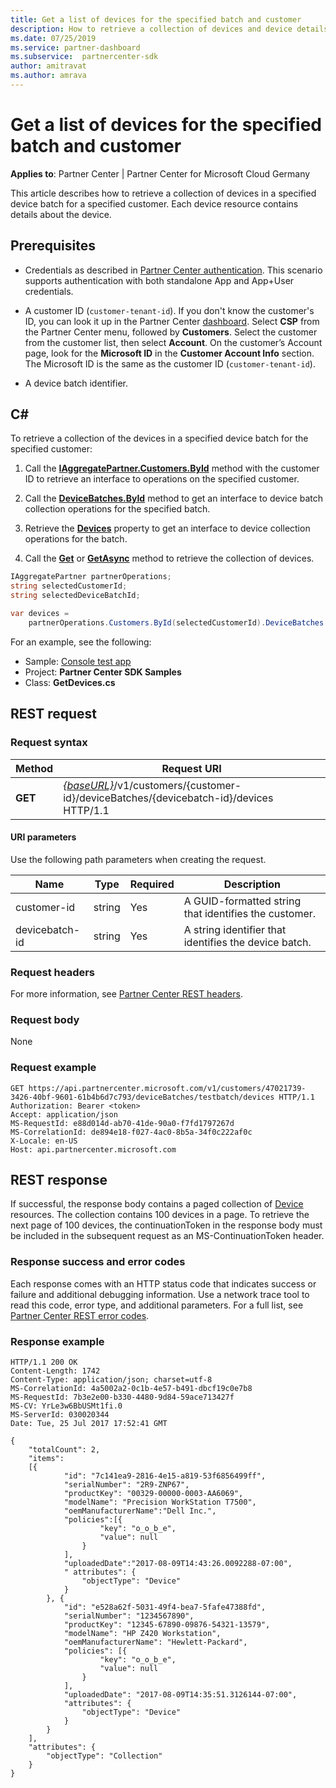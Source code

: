 ```yaml
---
title: Get a list of devices for the specified batch and customer
description: How to retrieve a collection of devices and device details in the specified device batch for a customer.
ms.date: 07/25/2019
ms.service: partner-dashboard
ms.subservice:  partnercenter-sdk
author: amitravat
ms.author: amrava
---
```


# Get a list of devices for the specified batch and customer

**Applies to**: Partner Center | Partner Center for Microsoft Cloud Germany

This article describes how to retrieve a collection of devices in a specified device batch for a specified customer. Each device resource contains details about the device.

## Prerequisites

- Credentials as described in [Partner Center authentication](partner-center-authentication.md). This scenario supports authentication with both standalone App and App+User credentials.

- A customer ID (`customer-tenant-id`). If you don't know the customer's ID, you can look it up in the Partner Center [dashboard](https://partner.microsoft.com/dashboard). Select **CSP** from the Partner Center menu, followed by **Customers**. Select the customer from the customer list, then select **Account**. On the customer’s Account page, look for the **Microsoft ID** in the **Customer Account Info** section. The Microsoft ID is the same as the customer ID  (`customer-tenant-id`).

- A device batch identifier.

## C\#

To retrieve a collection of the devices in a specified device batch for the specified customer:

1. Call the [**IAggregatePartner.Customers.ById**](/dotnet/api/microsoft.store.partnercenter.customers.icustomercollection.byid) method with the customer ID to retrieve an interface to operations on the specified customer.

2. Call the [**DeviceBatches.ById**](/dotnet/api/microsoft.store.partnercenter.devicesdeployment.idevicesbatchcollection.byid) method to get an interface to device batch collection operations for the specified batch.

3. Retrieve the [**Devices**](/dotnet/api/microsoft.store.partnercenter.devicesdeployment.idevicesbatch.devices) property to get an interface to device collection operations for the batch.

4. Call the [**Get**](/dotnet/api/microsoft.store.partnercenter.devicesdeployment.idevicecollection.get) or [**GetAsync**](/dotnet/api/microsoft.store.partnercenter.devicesdeployment.idevicecollection.getasync) method to retrieve the collection of devices.

``` csharp
IAggregatePartner partnerOperations;
string selectedCustomerId;
string selectedDeviceBatchId;

var devices =
    partnerOperations.Customers.ById(selectedCustomerId).DeviceBatches.ById(selectedDeviceBatchId).Devices.Get();
```

For an example, see the following:

- Sample: [Console test app](console-test-app.md)
- Project: **Partner Center SDK Samples**
- Class: **GetDevices.cs**

## REST request

### Request syntax

| Method  | Request URI                                                                                                            |
|---------|------------------------------------------------------------------------------------------------------------------------|
| **GET** | [*{baseURL}*](partner-center-rest-urls.md)/v1/customers/{customer-id}/deviceBatches/{devicebatch-id}/devices HTTP/1.1 |

#### URI parameters

Use the following path parameters when creating the request.

| Name           | Type   | Required | Description                                           |
|----------------|--------|----------|-------------------------------------------------------|
| customer-id    | string | Yes      | A GUID-formatted string that identifies the customer. |
| devicebatch-id | string | Yes      | A string identifier that identifies the device batch. |

### Request headers

For more information, see [Partner Center REST headers](headers.md).

### Request body

None

### Request example

```http
GET https://api.partnercenter.microsoft.com/v1/customers/47021739-3426-40bf-9601-61b4b6d7c793/deviceBatches/testbatch/devices HTTP/1.1
Authorization: Bearer <token>
Accept: application/json
MS-RequestId: e88d014d-ab70-41de-90a0-f7fd1797267d
MS-CorrelationId: de894e18-f027-4ac0-8b5a-34f0c222af0c
X-Locale: en-US
Host: api.partnercenter.microsoft.com
```

## REST response

If successful, the response body contains a paged collection of [Device](device-deployment-resources.md#device) resources. The collection contains 100 devices in a page. To retrieve the next page of 100 devices, the continuationToken in the response body must be included in the subsequent request as an MS-ContinuationToken header.

### Response success and error codes

Each response comes with an HTTP status code that indicates success or failure and additional debugging information. Use a network trace tool to read this code, error type, and additional parameters. For a full list, see [Partner Center REST error codes](error-codes.md).

### Response example

```http
HTTP/1.1 200 OK
Content-Length: 1742
Content-Type: application/json; charset=utf-8
MS-CorrelationId: 4a5002a2-0c1b-4e57-b491-dbcf19c0e7b8
MS-RequestId: 7b3e2e00-b330-4480-9d84-59ace713427f
MS-CV: YrLe3w6BbUSMt1fi.0
MS-ServerId: 030020344
Date: Tue, 25 Jul 2017 17:52:41 GMT

{
    "totalCount": 2,
    "items":
    [{
            "id": "7c141ea9-2816-4e15-a819-53f6856499ff",
            "serialNumber": "2R9-ZNP67",
            "productKey": "00329-00000-0003-AA6069",
            "modelName": "Precision WorkStation T7500",
            "oemManufacturerName":"Dell Inc.",
            "policies":[{
                    "key": "o_o_b_e",
                    "value": null
                }
            ],
            "uploadedDate":"2017-08-09T14:43:26.0092288-07:00",
            " attributes": {
                "objectType": "Device"
            }
        }, {
            "id": "e528a62f-5031-49f4-bea7-5fafe47388fd",
            "serialNumber": "1234567890",
            "productKey": "12345-67890-09876-54321-13579",
            "modelName": "HP Z420 Workstation",
            "oemManufacturerName": "Hewlett-Packard",
            "policies": [{
                    "key": "o_o_b_e",
                    "value": null
                }
            ],
            "uploadedDate": "2017-08-09T14:35:51.3126144-07:00",
            "attributes": {
                "objectType": "Device"
            }
        }
    ],
    "attributes": {
        "objectType": "Collection"
    }
}
```
